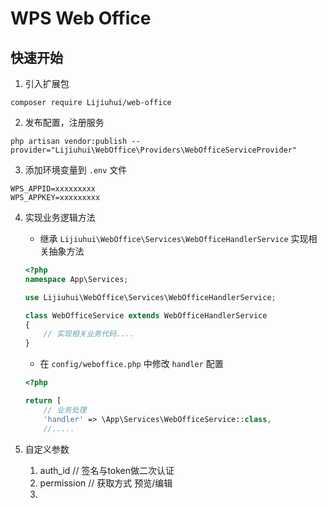 # WPS Web Office

## 快速开始
1. 引入扩展包
```
composer require Lijiuhui/web-office
```

2. 发布配置，注册服务
```
php artisan vendor:publish --provider="Lijiuhui\WebOffice\Providers\WebOfficeServiceProvider"
```

3. 添加环境变量到 `.env` 文件
```
WPS_APPID=xxxxxxxxx
WPS_APPKEY=xxxxxxxxx
```

4. 实现业务逻辑方法
    * 继承 `Lijiuhui\WebOffice\Services\WebOfficeHandlerService` 实现相关抽象方法
    ```php
    <?php
    namespace App\Services;
    
    use Lijiuhui\WebOffice\Services\WebOfficeHandlerService;
 
    class WebOfficeService extends WebOfficeHandlerService
    {
        // 实现相关业务代码....
    }
    ```
    * 在 `config/weboffice.php` 中修改 `handler` 配置
    ```php
    <?php

    return [
        // 业务处理
        'handler' => \App\Services\WebOfficeService::class,
        //.....
    ```

5. 自定义参数
    1. auth_id          // 签名与token做二次认证
    2. permission       // 获取方式 预览/编辑
    3. 
